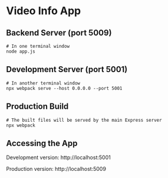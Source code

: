# Video Info App

## Backend Server (port 5009)
```
# In one terminal window
node app.js
```

## Development Server (port 5001)
```
# In another terminal window
npx webpack serve --host 0.0.0.0 --port 5001
```

## Production Build
```
# The built files will be served by the main Express server
npx webpack
```

## Accessing the App

Development version: http://localhost:5001

Production version: http://localhost:5009
